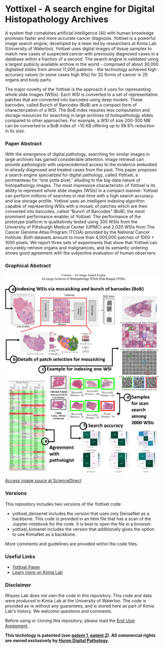 # Yottixel - A search engine for Digital Histopathology Archives
A system that comabines artificial intelligence (AI) with human knowledge promises faster and more accurate cancer diagnosis. Yottixel is a powerful image search engine, developed by a team led by researchers at Kimia Lab (University of Waterloo). Yottixel uses digital images of tissue samples to match new cases of suspected cancer with previously diagnosed cases in a database within a fraction of a second. The search engine is validated using a largest publicly available archive in the world - comprised of about 30,000 digitalied slides from almost 11,000 patients - the technology achieved high accuracy values (in some cases high 90s) for 32 forms of cancer in 25 organs and body parts. 

The major novelty of the Yottixel is the approach it uses for representing whole slide images (WSIs). Each WSI is converted to a set of representative patches that are converted into barcodes using deep models. These barcodes, called Bunch of Barcodes (BoB) are a compact form of characterization of a WSI. The BoB index requires less computation and storage resources for searching in large archives of histopathology slides compared to other approaches. For example, a WSI of size 200-300 MB can be converted to a BoB index of ~10 KB offering up to 99.9% reduction in its size.
### Paper Abstract
With the emergence of digital pathology, searching for similar images in large archives has gained considerable attention. Image retrieval can provide pathologists with unprecedented access to the evidence embodied in already diagnosed and treated cases from the past. This paper proposes a search engine specialized for digital pathology, called Yottixel, a portmanteau for “one yotta pixel,” alluding to the big-data nature of histopathology images. The most impressive characteristic of Yottixel is its ability to represent whole slide images (WSIs) in a compact manner. Yottixel can perform millions of searches in real-time with a high search accuracy and low storage profile. Yottixel uses an intelligent indexing algorithm capable of representing WSIs with a mosaic of patches which are then converted into barcodes, called “Bunch of Barcodes” (BoB), the most prominent performance enabler of Yottixel. The performance of the prototype platform is qualitatively tested using 300 WSIs from the University of Pittsburgh Medical Center (UPMC) and 2,020 WSIs from The Cancer Genome Atlas Program (TCGA) provided by the National Cancer Institute. Both datasets amount to more than 4,000,000 patches of 1000 × 1000 pixels. We report three sets of experiments that show that Yottixel can accurately retrieve organs and malignancies, and its semantic ordering shows good agreement with the subjective evaluation of human observers.
### Graphical Abstract
[![yottixel](image.png)](https://www.sciencedirect.com/science/article/pii/S1361841520301213#fig0018)

[Access image souce at ScienceDirect](https://www.sciencedirect.com/science/article/pii/S1361841520301213#fig0018)
### Versions
This repository includes two versions of the Yottixel code:
- yottixel_densenet includes the version that uses only DenseNet as a backbone. This code is provided in an html file that has a scan of the Jupyter notebook for the code. It is best to open the file in a browser.
- yottixel_kimianet includes the version that additionally gives the option to use KimiaNet as a backbone.

More comments and guidelines are provided within the code files. 
### Useful Links
- [Yottixel Paper](https://www.sciencedirect.com/science/article/pii/S1361841520301213)
- [Learn more on Kimia Lab](https://kimialab.uwaterloo.ca/kimia/index.php/data-and-code-2/kimia-net/)
### Disclaimer
Rhazes Lab does not own the code in this repository. This code and data were produced in Kimia Lab at the University of Waterloo. The code is provided as-is without any guarantees, and is stored here as part of Kimia Lab's history. We welcome questions and comments.

Before using or cloning this repository, please read the [End User Agreement](agreement.pdf).

**This technlogy is patented (see [patent 1](https://patents.google.com/patent/US10628736B2/en?inventor=tizhoosh&oq=tizhoosh), [patent 2](https://patents.google.com/patent/US20200176102A1/en?inventor=tizhoosh&oq=tizhoosh)). All commercial rights are owned exclusively by [Huron Digital Pathology](https://www.hurondigitalpathology.com/).**
